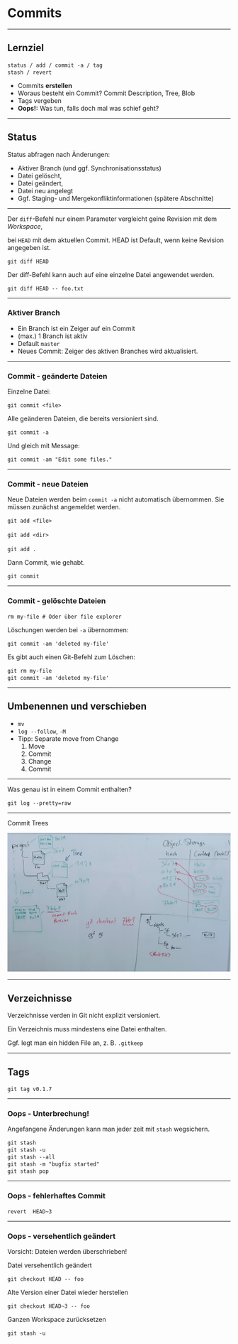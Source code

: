 # Commits
_________________________________________

## Lernziel

    status / add / commit -a / tag
    stash / revert

 * Commits **erstellen**
 * Woraus besteht ein Commit?
   Commit Description, Tree, Blob
 * Tags vergeben
 * **Oops!:**
   Was tun, falls doch mal was schief geht?

_________________________________________

## Status

Status abfragen nach Änderungen:

  * Aktiver Branch (und ggf. Synchronisationsstatus)
  * Datei gelöscht,
  * Datei geändert,
  * Datei neu angelegt
  * Ggf. Staging- und Mergekonfliktinformationen (spätere Abschnitte)

_________________________________________


Der `diff`-Befehl nur einem Parameter vergleicht geine Revision
mit dem *Workspace*,

bei `HEAD`  mit dem aktuellen Commit. HEAD ist Default, wenn keine Revision angegeben ist.

    git diff HEAD

Der diff-Befehl kann auch auf eine einzelne Datei angewendet werden.

    git diff HEAD -- foo.txt


_________________________________________

### Aktiver Branch

 * Ein Branch ist ein Zeiger auf ein Commit
 * (max.) 1 Branch ist aktiv
 * Default `master`
 * Neues Commit: Zeiger des aktiven Branches wird aktualisiert.

_________________________________________

### Commit - geänderte Dateien

Einzelne Datei:

    git commit <file>

Alle geänderen Dateien, die bereits versioniert sind.

    git commit -a

Und gleich mit Message:

    git commit -am "Edit some files."
_________________________________________

### Commit - neue Dateien

Neue Dateien werden beim `commit -a` nicht automatisch übernommen. Sie müssen zunächst angemeldet werden.

    git add <file>

    git add <dir>

    git add .

Dann Commit, wie gehabt.

    git commit
_________________________________________

### Commit - gelöschte Dateien

    rm my-file # Oder über file explorer

Löschungen werden bei `-a` übernommen:

    git commit -am 'deleted my-file'

Es gibt auch einen Git-Befehl zum Löschen:

    git rm my-file
    git commit -am 'deleted my-file'

_________________________________________

## Umbenennen und verschieben

   - `mv`
   - `log --follow`, `-M`
   - Tipp: Separate move from Change
     1. Move
     1. Commit
     1. Change
     1. Commit

_________________________________________

Was genau ist in einem Commit enthalten?

    git log --pretty=raw

_________________________________________

Commit Trees

![Commit Trees](02/commit-tree.jpg)

_________________________________________


## Verzeichnisse

Verzeichnisse verden in Git nicht explizit versioniert.

Ein Verzeichnis muss mindestens eine Datei enthalten.

Ggf. legt man ein hidden File an, z. B. `.gitkeep`

_________________________________________

## Tags

    git tag v0.1.7

_________________________________________

### Oops - Unterbrechung!

Angefangene Änderungen kann man jeder zeit mit `stash` wegsichern.

    git stash
    git stash -u
    git stash --all
    git stash -m "bugfix started"
    git stash pop


_________________________________________

### Oops - fehlerhaftes Commit


    revert  HEAD~3

_________________________________________

### Oops - versehentlich geändert

Vorsicht: Dateien werden überschrieben!

Datei versehentlich geändert

    git checkout HEAD -- foo

Alte Version einer Datei wieder herstellen

    git checkout HEAD~3 -- foo

Ganzen Workspace zurücksetzen

    git stash -u

